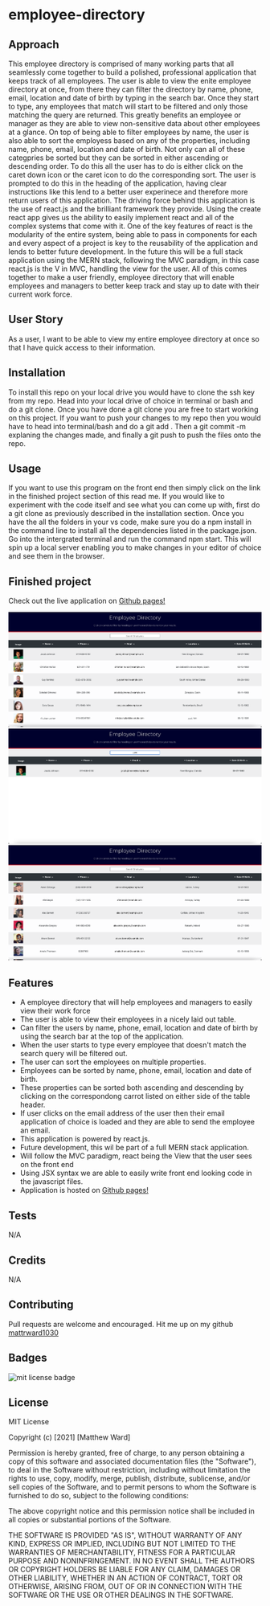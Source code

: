 # employee-directory

## Approach 

This employee directory is comprised of many working parts that all seamlessly come together to build a polished, professional application that keeps track of all employees. The user is able to view the enite employee directory at once, from there they can filter the directory by name, phone, email, location and date of birth by typing in the search bar. Once they start to type, any employees that match will start to be filtered and only those matching the query are returned. This greatly benefits an employee or manager as they are able to view non-sensitive data about other employees at a glance. On top of being able to filter employees by name, the user is also able to sort the employess based on any of the properties, including name, phone, email, location and date of birth. Not only can all of these categpries be sorted but they can be sorted in either ascending or descending order. To do this all the user has to do is either click on the caret down icon or the caret icon to do the corresponding sort. The user is prompted to do this in the heading of the application, having clear instructions like this lend to a better user experinece and therefore more return users of this application. The driving force behind this application is the use of react.js and the brilliant framework they provide. Using the create react app gives us the ability to easily implement react and all of the complex systems that come with it. One of the key features of react is the modularity of the entire system, being able to pass in components for each and every aspect of a project is key to the reusability of the application and lends to better future development. In the future this will be a full stack application using the MERN stack, following the MVC paradigm, in this case react.js is the V in MVC, handling the view for the user. All of this comes together to make a user friendly, employee directory that will enable employees and managers to better keep track and stay up to date with their current work force.

## User Story
As a user, I want to be able to view my entire employee directory at once so that I have quick access to their information.

## Installation

To install this repo on your local drive you would have to clone the ssh key from my repo. Head into your local drive of choice in terminal or bash and do a git clone. Once you have done a git clone you are free to start working on this project. If you want to push your changes to my repo then you would have to head into terminal/bash and do a git add . Then a git commit -m explaning the changes made, and finally a git push to push the files onto the repo. 

## Usage 

If you want to use this program on the front end then simply click on the link in the finished project section of this read me. If you would like to experiment with the code itself and see what you can come up with, first do a git clone as previously described in the installation section. Once you have the all the folders in your vs code, make sure you do a npm install in the command line to install all the dependencies listed in the package.json. Go into the intergrated terminal and run the command npm start. This will spin up a local server enabling you to make changes in your editor of choice and see them in the browser. 

## Finished project
Check out the live application on <a href=https://mattrward1030.github.io/employee-directory/>Github pages!</a>

<img src="./public/images/emp-dir-1.png" alt="all random employees">
<img src="./public/images/emp-dir-2.png" alt="filter employees by name">
<img src="./public/images/emp-dir-3.png" alt="sort employees by ascending">


## Features
<ul>
<li>A employee directory that will help employees and managers to easily view their work force</li>
<li>The user is able to view their employees in a nicely laid out table.</li>
<li>Can filter the users by name, phone, email, location and date of birth by using the search bar at the top of the application.</li>
<li>When the user starts to type every employee that doesn't match the search query will be filtered out.</li>
<li>The user can sort the employees on multiple properties.</li>
<li>Employees can be sorted by name, phone, email, location and date of birth.</li>
<li>These properties can be sorted both ascending and descending by clicking on the correspondong carrot listed on either side of the table header.</li>
<li>If user clicks on the email address of the user then their email application of choice is loaded and they are able to send the employee an email. </li>
<li>This application is powered by react.js. </li>
<li>Future development, this wil be part of a full MERN stack application. </li>
<li>Will follow the MVC paradigm, react being the View that the user sees on the front end</li>
<li>Using JSX syntax we are able to easily write front end looking code in the javascript files.</li>
<li>Application is hosted on <a href="https://mattrward1030.github.io/employee-directory/">Github pages!</a></li>
</ul>

## Tests
N/A 

## Credits
N/A

## Contributing

Pull requests are welcome and encouraged. Hit me up on my github <a href="https://github.com/mattrward1030">mattrward1030</a>

## Badges
 <img src="https://shields.io/badge/license-MIT-green" alt="mit license badge">

## License

MIT License

Copyright (c) [2021] [Matthew Ward]

Permission is hereby granted, free of charge, to any person obtaining a copy
of this software and associated documentation files (the "Software"), to deal
in the Software without restriction, including without limitation the rights
to use, copy, modify, merge, publish, distribute, sublicense, and/or sell
copies of the Software, and to permit persons to whom the Software is
furnished to do so, subject to the following conditions:

The above copyright notice and this permission notice shall be included in all
copies or substantial portions of the Software.

THE SOFTWARE IS PROVIDED "AS IS", WITHOUT WARRANTY OF ANY KIND, EXPRESS OR
IMPLIED, INCLUDING BUT NOT LIMITED TO THE WARRANTIES OF MERCHANTABILITY,
FITNESS FOR A PARTICULAR PURPOSE AND NONINFRINGEMENT. IN NO EVENT SHALL THE
AUTHORS OR COPYRIGHT HOLDERS BE LIABLE FOR ANY CLAIM, DAMAGES OR OTHER
LIABILITY, WHETHER IN AN ACTION OF CONTRACT, TORT OR OTHERWISE, ARISING FROM,
OUT OF OR IN CONNECTION WITH THE SOFTWARE OR THE USE OR OTHER DEALINGS IN THE
SOFTWARE.

